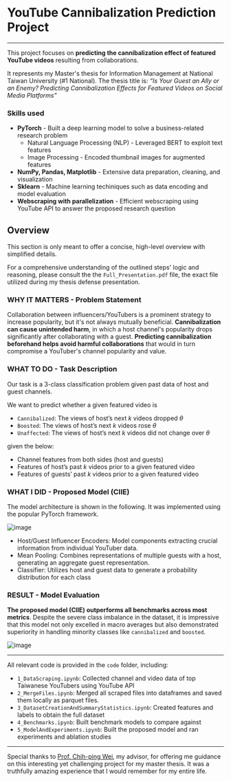 # YouTube Cannibalization Prediction Project
---
This project focuses on **predicting the cannibalization effect of featured YouTube videos** resulting from collaborations.

It represents my Master's thesis for Information Management at National Taiwan University (#1 National). The thesis title is: *“Is Your Guest an Ally or an Enemy? Predicting Cannibalization Effects for Featured Videos on Social Media Platforms”*

### Skills used
* **PyTorch** - Built a deep learning model to solve a business-related research problem
  * Natural Language Processing (NLP) - Leveraged BERT to exploit text features
  * Image Processing - Encoded thumbnail images for augmented features
* **NumPy, Pandas, Matplotlib** - Extensive data preparation, cleaning, and visualization
* **Sklearn** - Machine learning techiniques such as data encoding and model evaluation
* **Webscraping with parallelization** - Efficient webscraping using YouTube API to answer the proposed research question

## Overview

This section is only meant to offer a concise, high-level overview with simplified details.

For a comprehensive understanding of the outlined steps' logic and reasoning, please consult the the `Full_Presentation.pdf` file, the exact file utilized during my thesis defense presentation.

### WHY IT MATTERS - Problem Statement
Collaboration between influencers/YouTubers is a prominent strategy to increase popularity, but it's not always mutually beneficial. **Cannibalization can cause unintended harm**, in which a host channel's popularity drops significantly after collaborating with a guest. **Predicting cannibalization beforehand helps avoid harmful collaborations** that would in turn compromise a YouTuber's channel popularity and value.

### WHAT TO DO - Task Description
Our task is a 3-class classification problem given past data of host and guest channels.

We want to predict whether a given featured video is
- `Cannibalized`: The views of host’s next $k$ videos dropped $θ$
- `Boosted`: The views of host’s next $k$ videos rose $θ$
- `Unaffected`: The views of host’s next $k$ videos did not change over $θ$

given the below:
- Channel features from both sides (host and guests)
- Features of host’s past $k$ videos prior to a given featured video
- Features of guests’ past $k$ videos prior to a given featured video

### WHAT I DID - Proposed Model (CIIE)
The model architecture is shown in the following. It was implemented using the popular PyTorch framework.

![image](https://github.com/ching-yao-lin/youtube-cannibalization-prediction/assets/45042477/c6b40e04-c0b2-4401-bfb9-22206fd15d19)

* Host/Guest Influencer Encoders: Model components extracting crucial information from individual YouTuber data.
* Mean Pooling: Combines representations of multiple guests with a host, generating an aggregate guest representation.
* Classifier: Utilizes host and guest data to generate a probability distribution for each class

### RESULT - Model Evaluation
**The proposed model (CIIE) outperforms all benchmarks across most metrics**. Despite the severe class imbalance in the dataset, it is impressive that this model not only excelled in macro averages but also demonstrated superiority in handling minority classes like `cannibalized` and `boosted`.

![image](https://github.com/ching-yao-lin/youtube-cannibalization-prediction/assets/45042477/64bf362e-6a99-4dc7-ad52-285926c8517e)

---

All relevant code is provided in the `code` folder, including:
* `1_DataScraping.ipynb`: Collected channel and video data of top Taiwanese YouTubers using YouTube API
* `2_MergeFiles.ipynb`: Merged all scraped files into dataframes and saved them locally as parquet files.
* `3_DatasetCreationAndSummaryStatistics.ipynb`: Created features and labels to obtain the full dataset
* `4_Benchmarks.ipynb`: Built benchmark models to compare against
* `5_ModelAndExperiments.ipynb`: Built the proposed model and ran experiments and ablation studies

--- 

Special thanks to [Prof. Chih-ping Wei](https://management.ntu.edu.tw/IM/faculty/teacher/sn/15),  my advisor, for offering me guidance on this interesting yet challenging project for my master thesis. It was a truthfully amazing experience that I would remember for my entire life.
